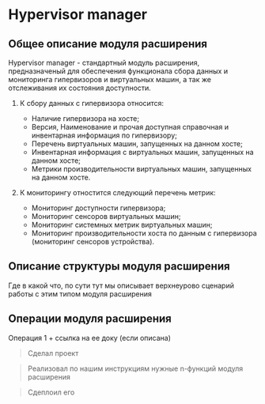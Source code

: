# Hypervisor manager

## Общее описание модуля расширения

Hypervisor manager - стандартный модуль расширения, предназначеный для обеспечения функционала сбора данных и мониторинга гипервизоров и виртуальных машин, а так же отслеживания их состояния доступности. 

1) К сбору данных с гипервизора относится:

   * Наличие гипервизора на хосте;
   * Версия, Наименование и прочая доступная справочная и инвентарная информация по гипервизору;
   * Перечень виртуальных машин, запущенных на данном хосте;
   * Инвентарная информация с виртуальных машин, запущенных на данном хосте;
   * Метрики производительности виртуальных машин, запущенных на данном хосте.

2) К мониторингу отностится следующий перечень метрик:

   * Мониторинг доступности гипервизора;
   * Мониторинг сенсоров виртуальных машин;
   * Мониторинг системных метрик виртуальных машин;
   * Мониторинг производительности хоста по данным с гипервизора (мониторинг сенсоров устройства).
  
## Описание структуры модуля расширения

Где в какой что, по сути тут мы описывает верхнеурово сценарий работы с этим типом модуля расширения

## Операции модуля расширения

Операция 1 + ссылка на ее доку (если описана)


> Сделал проект

> Реализовал по нашим инструкциям нужные n-функций модуля расширения

> Сдеплоил его